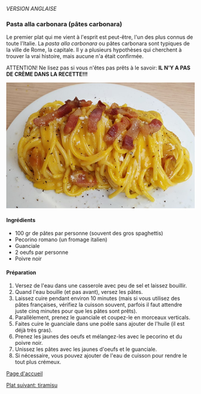 *VERSION ANGLAISE*

### Pasta alla carbonara (pâtes carbonara)
Le premier plat qui me vient à l'esprit est peut-être, l'un des plus connus de toute l'Italie. La _pasta alla carbonara_ ou pâtes carbonara sont typiques de la ville de Rome, la capitale. Il y a plusieurs hypothèses qui cherchent à trouver la vrai histoire, mais aucune n'a était confirmée. 

ATTENTION! Ne lisez pas si vous n'êtes pas prêts à le savoir: **IL N'Y A PAS DE CRÈME DANS LA RECETTE!!!**

![alt text](carbonara.png)

#### Ingrédients
- 100 gr de pâtes par personne (souvent des gros spaghettis)
- Pecorino romano (un fromage italien)
- Guanciale
- 2 oeufs par personne
- Poivre noir

#### Préparation
1. Versez de l'eau dans une casserole avec peu de sel et laissez bouillir.
2. Quand l'eau bouille (et pas avant), versez les pâtes.
3. Laissez cuire pendant environ 10 minutes (mais si vous utilisez des pâtes françaises, vérifiez la cuisson souvent, parfois il faut attendre juste cinq minutes pour que les pâtes sont prêts).
4. Parallèlement, prenez le guanciale et coupez-le en morceaux verticals.
5. Faites cuire le guanciale dans une poêle sans ajouter de l'huile (il est déjà très gras).
6. Prenez les jaunes des oeufs et mélangez-les avec le pecorino et du poivre noir.
7. Unissez les pâtes avec les jaunes d'oeufs et le guanciale.
8. Si nécessaire, vous pouvez ajouter de l'eau de cuisson pour rendre le tout plus crémeux.

[Page d'accueil](README.md) 

[Plat suivant: tiramisu](platsdeux.md)

